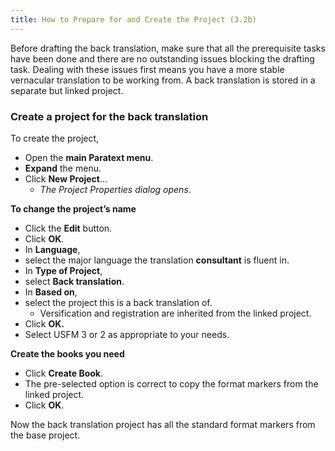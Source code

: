 ```yaml
---
title: How to Prepare for and Create the Project (3.2b)
---
```

Before drafting the back translation, make sure that all the prerequisite tasks have been done and there are no outstanding issues blocking the drafting task. Dealing with these issues first means you have a more stable vernacular translation to be working from. A back translation is stored in a separate but linked project.

### Create a project for the back translation

To create the project,

- Open the **main Paratext menu**.
- **Expand** the menu.
- Click **New Project**…
  - *The Project Properties dialog opens*.

**To change the project’s name**

- Click the **Edit** button.
- Click **OK**.
- In **Language**,
- select the major language the translation **consultant** is fluent in.
- In **Type of Project**,
- select **Back translation**.
- In **Based on**,
- select the project this is a back translation of.
  - Versification and registration are inherited from the linked project.
- Click **OK.**
- Select USFM 3 or 2 as appropriate to your needs.

**Create the books you need**

- Click **Create Book**.
- The pre-selected option is correct to copy the format markers from the linked project.
- Click **OK**.

Now the back translation project has all the standard format markers from the base project.
